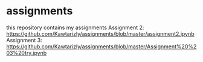 # assignments
this repository contains my assignments
Assignment 2: https://github.com/Kawtarizly/assignments/blob/master/assignment2.ipynb
Assignment 3: https://github.com/Kawtarizly/assignments/blob/master/Assignment%20%203%20try.ipynb
